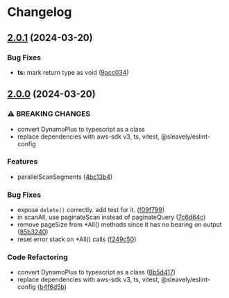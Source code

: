 # Changelog

## [2.0.1](https://github.com/Sleavely/dynamo-plus/compare/v2.0.0...v2.0.1) (2024-03-20)


### Bug Fixes

* **ts:** mark return type as void ([9acc034](https://github.com/Sleavely/dynamo-plus/commit/9acc03467e330830518e78a19779fc0042286358))

## [2.0.0](https://github.com/Sleavely/dynamo-plus/compare/v1.8.0...v2.0.0) (2024-03-20)


### ⚠ BREAKING CHANGES

* convert DynamoPlus to typescript as a class
* replace dependencies with aws-sdk v3, ts, vitest, @sleavely/eslint-config

### Features

* parallelScanSegments ([4bc13b4](https://github.com/Sleavely/dynamo-plus/commit/4bc13b469764283cf60a52c075177b9e5b4f80bd))


### Bug Fixes

* expose `delete()` correctly. add test for it. ([f09f799](https://github.com/Sleavely/dynamo-plus/commit/f09f799738bf1af8dcbb61108fe7ab9ab13304e8))
* in scanAll, use paginateScan instead of paginateQuery ([7c6d64c](https://github.com/Sleavely/dynamo-plus/commit/7c6d64cb3a9deeeed1a5574da1149ad88dad58a2))
* remove pageSize from *All() methods since it has no bearing on output ([85b3240](https://github.com/Sleavely/dynamo-plus/commit/85b3240342dbf89308813ccd10b493acc3f694a5))
* reset error stack on *All() calls ([f249c50](https://github.com/Sleavely/dynamo-plus/commit/f249c50a1a0eea5af8d2e5f2229b49af342a39a9))


### Code Refactoring

* convert DynamoPlus to typescript as a class ([8b5d417](https://github.com/Sleavely/dynamo-plus/commit/8b5d4176bd4e10f39a874aaa7d88ec3ca9ac478f))
* replace dependencies with aws-sdk v3, ts, vitest, @sleavely/eslint-config ([b4f6d5b](https://github.com/Sleavely/dynamo-plus/commit/b4f6d5bcc2656cb7cd0a17710e95da2bfdd6c4a9))

